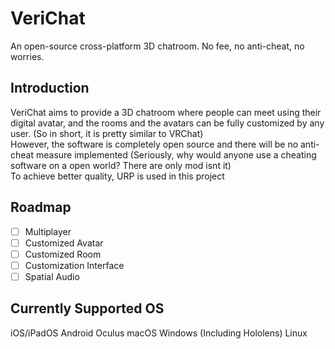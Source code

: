# VeriChat
An open-source cross-platform 3D chatroom. No fee, no anti-cheat, no worries.
## Introduction
VeriChat aims to provide a 3D chatroom where people can meet using their digital avatar, and the rooms and the avatars can be fully customized by any user. (So in short, it is pretty similar to VRChat)<br />
However, the software is completely open source and there will be no anti-cheat measure implemented (Seriously, why would anyone use a cheating software on a open world? There are only mod isnt it)<br />
To achieve better quality, URP is used in this project
## Roadmap
-[ ] Multiplayer<br />
-[ ] Customized Avatar<br />
-[ ] Customized Room<br />
-[ ] Customization Interface<br />
-[ ] Spatial Audio<br />

## Currently Supported OS
iOS/iPadOS
Android
Oculus
macOS
Windows (Including Hololens)
Linux


